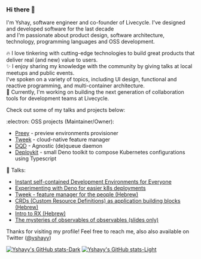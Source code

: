 ### Hi there 👋 

<!--
**Yshayy/yshayy** is a ✨ _special_ ✨ repository because its `README.md` (this file) appears on your GitHub profile.
-->

I'm Yshay, software engineer and co-founder of Livecycle. I've designed and developed software for the last decade   
and I'm passionate about product design, software architecture, technology, programming languages and OSS development. 

🔥 I love tinkering with cutting-edge technologies to build great products that deliver real (and new) value to users.  
✨ I enjoy sharing my knowledge with the community by giving talks at local meetups and public events.   
I've spoken on a variety of topics, including UI design, functional and reactive programming, and multi-container architecture.  
🚀 Currently, I'm working on building the next generation of collaboration tools for development teams at Livecycle.  

Check out some of my talks and projects below:

:electron: OSS projects (Maintainer/Owner):
- [Preey](https://github.com/livecycle/preevy) - preview environments provisioner
- [Tweek](https://github.com/soluto/tweek) - cloud-native feature manager 
- [DQD](https://github.com/os-guild/dqd) - Agnostic (de)queue daemon 
- [Deploykit](https://github.com/livecycle/deploykit) - small Deno toolkit to compose Kubernetes configurations using Typescript

🎤 Talks:
- [Instant self-contained Development Environments for Everyone](https://www.youtube.com/watch?v=wGlX_jjIMkU)
- [Experimenting with Deno for easier k8s deployments](https://www.youtube.com/watch?v=QbxU4VC7Q3s)
- [Tweek - feature manager for the people (Hebrew)](https://www.youtube.com/watch?v=JNwYyjMtwtk])
- [CRDs (Custom Resource Definitions) as application building blocks (Hebrew)](https://www.youtube.com/watch?v=GgFt0-aldo)
- [Intro to RX (Hebrew)](https://www.youtube.com/watch?v=SLwwabfzqoU)
- [The mysteries of observables of observables (slides only)](https://rx-israel-higher.surge.sh/)

Thanks for visiting my profile!
Feel free to reach me, also also available on Twitter ([@yshayy](https://twitter.com/yshayy))

[![Yshayy's GitHub stats-Dark](https://github-readme-stats.vercel.app/api?username=yshayy&show_icons=true&theme=dark#gh-dark-mode-only)](https://github.com/anuraghazra/github-readme-stats#gh-dark-mode-only)
[![Yshayy's GitHub stats-Light](https://github-readme-stats.vercel.app/api?username=yshayy&show_icons=true&theme=default#gh-light-mode-only)](https://github.com/anuraghazra/github-readme-stats#gh-light-mode-only)


